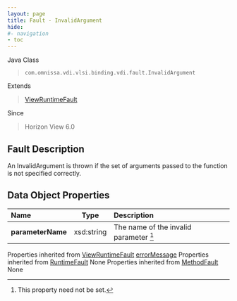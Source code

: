 ```yaml
---
layout: page
title: Fault - InvalidArgument
hide:
#- navigation
- toc
---
```






Java Class
> `com.omnissa.vdi.vlsi.binding.vdi.fault.InvalidArgument`

Extends
> [ViewRuntimeFault](vdi.fault.ViewRuntimeFault.md)

Since
> Horizon View 6.0


## Fault Description

An InvalidArgument is thrown if the set of arguments passed to the function is not specified correctly.

## Data Object Properties

 Name | Type | Description
:---|:---:|:---
**parameterName**|  xsd:string|  The name of the invalid parameter [^1]
Properties inherited from [ViewRuntimeFault](vdi.fault.ViewRuntimeFault.md)
[errorMessage](vdi.fault.ViewRuntimeFault.md#errorMessage)
Properties inherited from [RuntimeFault](vmodl.RuntimeFault.md)
None
Properties inherited from [MethodFault](vmodl.MethodFault.md)
None


 


[^1]: This property need not be set.